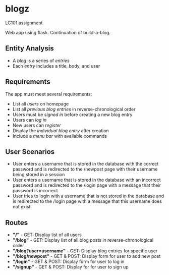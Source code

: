 # blogz
LC101 assignment

Web app using flask. Continuation of build-a-blog. 

## Entity Analysis

* A _blog_ is a series of _entries_
* Each _entry_ includes a title, body, and user

## Requirements

The app must meet several requirements:

* List all _users_ on homepage 
* List all _previous blog entries_ in reverse-chronological order
* Users must be _signed in_ before creating a new blog entry
* Users can _log in_
* New users can _register_ 
* Display the _individual blog entry_ after creation
* Include a _menu bar_ with available commands

## User Scenarios
* User enters a username that is stored in the database with the correct password and is redirected to the /newpost page with their username being stored in a session
* User enters a username that is stored in the database with an incorrect password and is redirected to the /login page with a message that their password is incorrect
* User tries to login with a username that is not stored in the database and is redirected to the /login page with a message that this username does not exist 

## Routes
* **"/"** - GET: Display list of all users 
* **"/blog"** - GET: Display list of all blog posts in reverse-chronological order 
* **"/blog?user=username"** - GET: Display blog entries for specific user 
* **"/blog/newpost"** - GET & POST: Display form for user to add new post 
* **"/login"** - GET & POST: Display form for user to log in 
* **"/signup"** - GET & POST: Display for for user to sign up 
